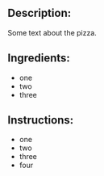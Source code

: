 ## Description:
Some text about the pizza.

## Ingredients:
- one
- two
- three

## Instructions:
- one
- two 
- three
- four
